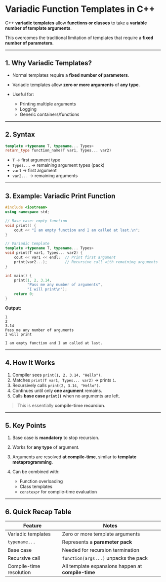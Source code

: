 # **Variadic Function Templates in C++**

C++ **variadic templates** allow **functions or classes** to take a **variable number of template arguments**.

This overcomes the traditional limitation of templates that require a **fixed number of parameters**.

---

## **1. Why Variadic Templates?**

* Normal templates require a **fixed number of parameters**.
* Variadic templates allow **zero or more arguments** of **any type**.
* Useful for:

  * Printing multiple arguments
  * Logging
  * Generic containers/functions

---

## **2. Syntax**

```cpp
template <typename T, typename... Types>
return_type function_name(T var1, Types... var2)
```

* `T` → first argument type
* `Types...` → remaining argument types (pack)
* `var1` → first argument
* `var2...` → remaining arguments

---

## **3. Example: Variadic Print Function**

```cpp
#include <iostream>
using namespace std;

// Base case: empty function
void print() {
    cout << "I am empty function and I am called at last.\n";
}

// Variadic template
template <typename T, typename... Types>
void print(T var1, Types... var2) {
    cout << var1 << endl;  // Print first argument
    print(var2...);        // Recursive call with remaining arguments
}

int main() {
    print(1, 2, 3.14,
          "Pass me any number of arguments",
          "I will print\n");
    return 0;
}
```

**Output:**

```
1
2
3.14
Pass me any number of arguments
I will print

I am empty function and I am called at last.
```

---

## **4. How It Works**

1. Compiler sees `print(1, 2, 3.14, "Hello")`.
2. Matches `print(T var1, Types... var2)` → prints `1`.
3. Recursively calls `print(2, 3.14, "Hello")`.
4. Continues until only **one argument** remains.
5. Calls **base case `print()`** when no arguments are left.

> This is essentially **compile-time recursion**.

---

## **5. Key Points**

1. Base case is **mandatory** to stop recursion.
2. Works for **any type** of argument.
3. Arguments are resolved **at compile-time**, similar to **template metaprogramming**.
4. Can be combined with:

   * Function overloading
   * Class templates
   * `constexpr` for compile-time evaluation

---

## **6. Quick Recap Table**

| Feature                 | Notes                                              |
| ----------------------- | -------------------------------------------------- |
| Variadic templates      | Zero or more template arguments                    |
| `typename...`           | Represents a **parameter pack**                    |
| Base case               | Needed for recursion termination                   |
| Recursive call          | `function(args...)` unpacks the pack               |
| Compile-time resolution | All template expansions happen at **compile-time** |
